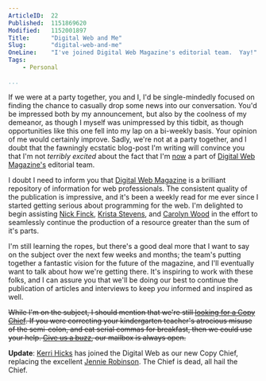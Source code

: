 ```yaml
---
ArticleID:  22
Published:  1151869620
Modified:   1152001897
Title:      "Digital Web and Me"
Slug:       "digital-web-and-me"
OneLine:    "I've joined Digital Web Magazine's editorial team.  Yay!"
Tags:       
    - Personal

...
```

If we were at a party together, you and I, I'd be single-mindedly focused on finding the chance to casually drop some news into our conversation.  You'd be impressed both by my announcement, but also by the coolness of my demeanor, as though I myself was unimpressed by this tidbit, as though opportunities like this one fell into my lap on a bi-weekly basis.  Your opinion of me would certainly improve.  Sadly, we're not at a party together, and I doubt that the fawningly ecstatic blog-post I'm writing will convince you that I'm not _terribly excited_ about the fact that I'm [now][introducing] a part of [Digital Web Magazine's][digital_web] editorial team.

I doubt I need to inform you that [Digital Web Magazine][digital_web] is a brilliant repository of information for web professionals.  The consistent quality of the publication is impressive, and it's been a weekly read for me ever since I started getting serious about programming for the web.  I'm delighted to begin assisting [Nick Finck][nick], [Krista Stevens][krista], and [Carolyn Wood][carolyn] in the effort to seamlessly continue the production of a resource greater than the sum of it's parts.

I'm still learning the ropes, but there's a good deal more that I want to say on the subject over the next few weeks and months; the team's putting together a fantastic vision for the future of the magazine, and I'll eventually want to talk about how we're getting there.  It's inspiring to work with these folks, and I can assure you that we'll be doing our best to continue the publication of articles and interviews to keep _you_ informed and inspired as well. 

<strike>While I'm on the subject, I should mention that we're still [looking for a Copy Chief][volunteer].  If you were correcting your kindergarten teacher's atrocious misuse of the semi-colon, and eat serial commas for breakfast, then we could use your help.  [Give us a buzz][volunteer], our mailbox is always open.</strike>

__Update__: [Kerri Hicks][kerri] has joined the Digital Web as our new Copy Chief, replacing the excellent [Jennie Robinson][jennie].  The Chief is dead, all hail the Chief.

[introducing]: http://digital-web.com/news/2006/07/introducing_carolyn_wood_and_mike_west/ "Digital Web Magazine's Blog: Introducing Carolyn Wood and Mike West"
[digital_web]: http://digital-web.com/ "Digital Web Magazine"
[nick]: http://nickfinck.com/ "Nick Finck: Digital Web's Publisher"
[krista]: http://www.kristastevens.com/ "Krista Stevens: Digital Web's Editor-in-Chief"
[carolyn]: http://www.pixelingo.com/ "Carolyn Wood: Digital Web's Managing Editor"
[volunteer]: http://digital-web.com/contribute/volunteer/ "Digital Web Magazine: Volunteer your Time"
[kerri]: http://www.techtorial.com/ "Kerri Hicks: tech -- to' -- ri -- al"
[jennie]: http://www.textmodern.com/ "Jennie Robinson: Text Modern"